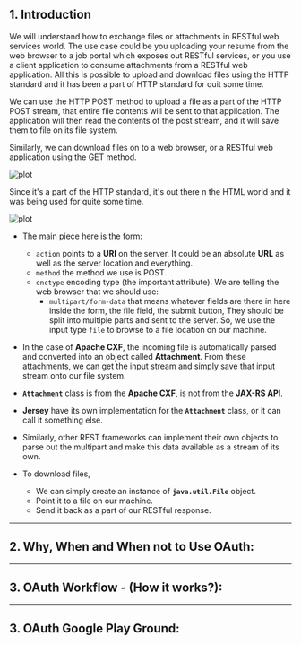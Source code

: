 ## 1. Introduction


  We will understand how to exchange files or attachments in RESTful web services world. The use case could be you
  uploading your resume from the web browser to a job portal which exposes out RESTful services, or you use a client
  application to consume attachments from a RESTful web application. All this is possible to upload and download files
  using the HTTP standard and it has been a part of HTTP standard for quit some time.
  
  We can use the HTTP POST method to upload a file as a part of the HTTP POST stream, that entire file contents will be
  sent to that application. The application will then read the contents of the post stream, and it will save them to file
  on its file system.
  
  Similarly, we can download files on to a web browser, or a RESTful web application using the GET method.
   

![plot](./images/1.png)

Since it's a part of the HTTP standard, it's out there n the HTML world and it was being
used for quite some time.

![plot](./images/2.png)

* The main piece here is the form:
  * `action` points to a **URI** on the server. It could be an absolute **URL** as well
  as the server location and everything.
  * `method` the method we use is POST.
  * `enctype` encoding type (the important attribute). We are telling the web browser 
  that we should use:
    * `multipart/form-data` that means whatever fields are there in here inside the form,
    the file field, the submit button, They should be split into multiple parts and sent
    to the server. So, we use the input type `file` to browse to a file location on our 
    machine.

* In the case of **Apache CXF**, the incoming file is automatically parsed and converted into an object called **Attachment**.
From these attachments, we can get the input stream and simply save that input stream onto our file system.

* **`Attachment`** class is from the **Apache CXF**, is not from the **JAX-RS API**.
* **Jersey** have its own implementation for the **`Attachment`** class, or it can call it something else.
* Similarly, other REST frameworks can implement their own objects to parse out the multipart and make this data available
as a stream of its own.


* To download files, 
   * We can simply create an instance of **`java.util.File`** object.
   * Point it to a file on our machine.
   * Send it back as a part of our RESTful response.
 
 
***

## 2. Why, When and When not to **Use** OAuth:



***

## 3. OAuth Workflow - (How it works?):


    
***

## 3. OAuth Google Play Ground:






